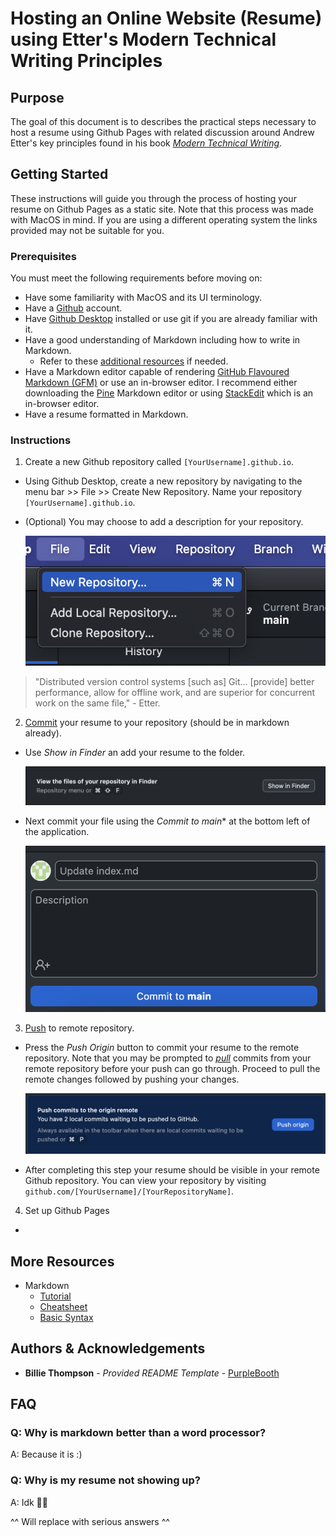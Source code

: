 # Hosting an Online Website (Resume) using Etter's Modern Technical Writing Principles

## Purpose

The goal of this document is to describes the practical steps necessary to host a resume using Github Pages with related discussion around Andrew Etter's key principles found in his book [*Modern Technical Writing*](https://www.amazon.ca/Modern-Technical-Writing-Introduction-Documentation-ebook/dp/B01A2QL9SS).

## Getting Started

These instructions will guide you through the process of hosting your resume on Github Pages as a static site. Note that this process was made with MacOS in mind. If you are using a different operating system the links provided may not be suitable for you. 

### Prerequisites

You must meet the following requirements before moving on:

- Have some familiarity with MacOS and its UI terminology.
- Have a [Github](https://docs.github.com/en/get-started/start-your-journey/creating-an-account-on-github) account.
- Have [Github Desktop](https://desktop.github.com) installed or use git if you are already familiar with it.
- Have a good understanding of Markdown including how to write in Markdown.
    - Refer to these [additional resources](#More-Resources) if needed.
- Have a Markdown editor capable of rendering [GitHub Flavoured Markdown (GFM)](https://github.github.com/gfm/) or use an in-browser editor. I recommend either downloading the [Pine](https://lukakerr.github.io/Pine/) Markdown editor or using [StackEdit](https://stackedit.io/) which is an in-browser editor.
- Have a resume formatted in Markdown.

### Instructions

1. Create a new Github repository called `[YourUsername].github.io`.

- Using Github Desktop, create a new repository by navigating to the menu bar >> File >> Create New Repository. Name your repository `[YourUsername].github.io`.
- (Optional) You may choose to add a description for your repository.

  ![](Images/CreateNewRepository.png)
  
> "Distributed version control systems \[such as\] Git... \[provide\] better performance, allow for offline work, and are superior for concurrent work on the same file," - Etter.

2. [Commit](https://github.com/git-guides/git-commit) your resume to your repository (should be in markdown already).

- Use *Show in Finder* an add your resume to the folder.
 
    ![](Images/OpenRepoInFinder.png)

- Next commit your file using the *Commit to main** at the bottom left of the application.

    ![](Images/CommitToMain.png)

3. [Push](https://github.com/git-guides/git-push) to remote repository.

- Press the *Push Origin* button to commit your resume to the remote repository. Note that you may be prompted to [*pull*](https://github.com/git-guides/git-pull) commits from your remote repository before your push can go through. Proceed to pull the remote changes followed by pushing your changes.  

    ![](Images/PushToOrigin.png)

- After completing this step your resume should be visible in your remote Github repository. You can view your repository by visiting `github.com/[YourUsername]/[YourRepositoryName]`.

4. Set up Github Pages

- 

## More Resources

- Markdown
    - [Tutorial](https://www.markdowntutorial.com)
    - [Cheatsheet](https://www.markdownguide.org/cheat-sheet/)
    - [Basic Syntax](https://docs.github.com/en/get-started/writing-on-github/getting-started-with-writing-and-formatting-on-github/basic-writing-and-formatting-syntax)

## Authors & Acknowledgements

- **Billie Thompson** - *Provided README Template* - [PurpleBooth](https://github.com/PurpleBooth)

## FAQ

### Q: Why is markdown better than a word processor?

A: Because it is :)

### Q: Why is my resume not showing up?

A: Idk 🤷‍♂️

^^ Will replace with serious answers ^^
